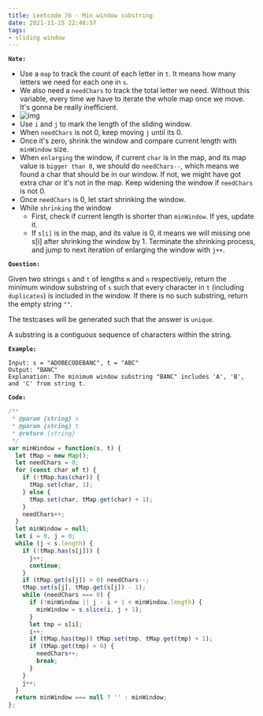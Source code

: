 ```yaml
---
title: Leetcode 76 - Min window substring
date: 2021-11-15 22:48:57
tags:
- sliding window
---
```

**`Note:`**
- Use a `map` to track the count of each letter in `t`. It means how many letters we need for each one in `s`.
- We also need a `needChars` to track the total letter we need. Without this variable, every time we have to iterate the whole map once we move. It's gonna be really inefficient.
- ![img](https://assets.leetcode-cn.com/solution-static/76/76_fig1.gif)
- Use `i` and `j` to mark the length of the sliding window.
- When `needChars` is not 0, keep moving `j` until its 0.
- Once it's zero, shrink the window and compare current length with `minWindow` size.
- When `enlarging` the window, if current `char` is in the map, and its map value is `bigger than 0`, we should do `needChars--`, which means we found a char that should be in our window. If not, we might have got extra char or it's not in the map. Keep widening the window if `needChars` is not 0.
- Once `needChars` is 0, let start shrinking the window.
- While `shrinking` the window
  - First, check if current length is shorter than `minWindow`. If yes, update it.
  - If `s[i]` is in the map, and its value is 0, it means we will missing one s[i] after shrinking the window by 1. Terminate the shrinking process, and jump to next iteration of enlarging the window with `j++`.

**`Question:`**

Given two strings `s` and `t` of lengths `m` and `n` respectively, return the minimum window substring of `s` such that every character in `t` (including `duplicates`) is included in the window. If there is no such substring, return the empty string `""`.

The testcases will be generated such that the answer is `unique`.

A substring is a contiguous sequence of characters within the string.

**`Example:`**
```
Input: s = "ADOBECODEBANC", t = "ABC"
Output: "BANC"
Explanation: The minimum window substring "BANC" includes 'A', 'B', and 'C' from string t.
```

**`Code:`**
```javascript
/**
 * @param {string} s
 * @param {string} t
 * @return {string}
 */
var minWindow = function(s, t) {
  let tMap = new Map();
  let needChars = 0;
  for (const char of t) {
    if (!tMap.has(char)) {
      tMap.set(char, 1);
    } else {
      tMap.set(char, tMap.get(char) + 1);
    }
    needChars++;
  }
  let minWindow = null;
  let i = 0, j = 0;
  while (j < s.length) {
    if (!tMap.has(s[j])) {
      j++;
      continue;
    }
    if (tMap.get(s[j]) > 0) needChars--;
    tMap.set(s[j], tMap.get(s[j]) - 1);
    while (needChars === 0) {
      if (!minWindow || j - i + 1 < minWindow.length) {
        minWindow = s.slice(i, j + 1);
      }
      let tmp = s[i];
      i++;
      if (tMap.has(tmp)) tMap.set(tmp, tMap.get(tmp) + 1);
      if (tMap.get(tmp) > 0) {
        needChars++;
        break;
      }
    }
    j++;
  }
  return minWindow === null ? '' : minWindow;
};
```